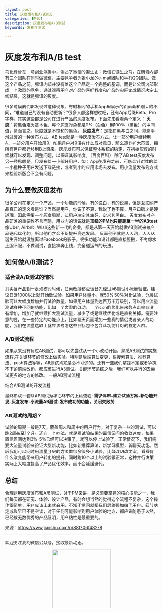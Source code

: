 ```yaml
---
layout: post
title: 灰度发布和A/B测试
categories: [杂谈]
description: 灰度发布和A/B测试
keywords: 发布与测试

---
```


#  灰度发布和A/B test



马化腾曾在一场创业演讲中，讲述了微信的诞生史：微信在诞生之前，在腾讯内部有三个团队在同时做微信，主要竞争者为张小龙的e-mail团队和手机QQ团队。做这个产品之前，腾讯内部并没有给这个产品定一个完整的基调，而是让公司内部形成一个激烈的竞争，通过观察用户对产品的喜好程度和产品的实际完成情况决定上线结果，这就是腾讯的灰度。

很多时候我们都发现过这种现象，有时相同的手机App里展示的页面会和别人的不同，“难道自己的没有自动更新？”很多人都这样想过吧，还有App后缀Beta、Pro字样，其实这些都是公司在进行产品的灰度发布。下面先来看看两个定义：
**灰度**：把黑色定为基本色，每个灰度对象都是0%（白色）到100%（黑色）的中间值，简而言之，灰度就是不饱和的黑色。
**灰度发布**：是指在黑与白之间，能够平滑过渡的一种发布方式。AB test就是一种灰度发布方式，让一部分用户继续用A，一部分用户开始用B，如果用户对B没有什么反对意见，那么逐步扩大范围，把所有用户都迁移到B上面来。灰度发布可以保证整体系统的稳定，在初始灰度的时候就可以发现、调整问题，以保证其影响度。（百度百科）
除了AB test灰度发布另一种思想是，只发布给一小部分用户，如：App在发布之前，可能会针对性的给一小批种子用户发送下载链接，或者到小的应用市场去发布。用小流量发布的方式来检验新版会不会有问题。



## 为什么要做灰度发布



很多公司在定义一个产品，一个功能的时候，有的说白，有的说黑，但是互联网产品真正的定义者是谁？当然是用户，你说了不算，我说了也不算，用户口碑才是硬道理，因此需要一个灰度周期，让用户决定其生死，定义其黑白。
灰度发布对产品研发的重要性不言而喻，用业内的话说就是**顶级的PM也只能跑赢一半的ABtest**
像Uber, Airbnb, Wish这些新一代的企业，都是从第一天开始就做AB测试来做产品迭代优化的，所以他们才会不断提升高速发展。
反面例子就是人人网，人人从诞生开始就没脱离过Facebook的影子，很多功能和设计都是直接照搬，不考虑水土服不服，不做测试，直接裸奔上线，完全碰运气的玩法。



## 如何做A/B测试？



### 适合做A/B测试的情况



其实当产品到一定规模的时候，任何改版都应该首先经过AB测试小流量验证，建议日活1000以上就开始做试验。如果用户体量小，就50% 50%对比试验，分层试验可以大幅度增加并行试验数量。如果用户体量到达百万千万级别，可以用小流量测试各种不同的功能，比如一个文案的改动，一个icon的优化带来的点击率有没有增加，增加了就继续扩大测试流量，减少了或是继续优化或是直接关掉。需要注意的是，在一些特定的功能点上，比如聊天页面增加一些真的情侣或者亲人的功能，我们在流量选取上就应该考虑这些目标包不包含此功能针对的特定人群。



### A/B测试流程

如果从来没有用过AB测试，那可以先尝试从一个小改动开始，熟悉AB测试的实施流程,在关键环节的修改上做实验。特别是后端算法变更，像搜索算法、推荐算法、push算法等等，AB测试肯定是必不可少的。还有一些我们拿捏不定或者争执不下的前端改动，都应该进行AB测试。关键环节熟练之后，我们可以并行的去尝试更多的地方的修改。
一般AB测试流程

结合A/B测试的开发流程

最终形成一套以AB测试为核心环节的上线流程:
**需求评审-建立试验方案-新功能开发-灰度发布-小流量AB测试-发布成功的功能，关闭失败的**



### AB测试的周期？



试验的周期一般是7天，覆盖周末和周中的用户行为。对于复杂一些的测试，可以跑2周甚至1个月。还有一个办法，就是看试验结果的置信区间的收敛速度，如果置信区间达到3%-5%已经可以决策了，就可以停止试验了。正常情况下，我们需要大流量试验来验证大型新功能，比如新推荐算法，新学习模型，新聊天功能。然后我们可以同时用流量分层的方法做很多很多小试验，比如改UI改文案，看看有什么改变能带来用户转化的提升。同时跑10个以上的试验很正常，这种并行决策实际上大幅度提高了产品优化效率，而不会延缓迭代。



## 总结



合理运用灰度发布和A/B测试，对于PM来讲，是必须要掌握的核心技能之一，我们每天都在研究、体验、设计产品，有时会想当然的觉得这个流程不复杂，这个操作很简单，用户应该上来就会用，不知不觉间就把我们思维强加给了用户。细节决定成败早已不是空谈，对于任何可能影响到用户体验的地方，都应该防患于未然，已经被无数优秀的产品证明，用户粘性是最重要的。



来源：https://www.jianshu.com/p/88f206f48278


---
欢迎关注我的微信公众号，接收最新动态。

<div align="center"><img width="192px" height="192px" src="https://i.postimg.cc/pdykktnS/weichat.jpg"/></div>